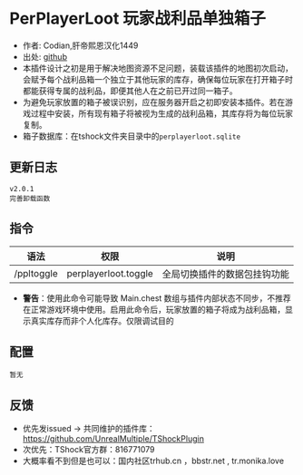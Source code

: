 # PerPlayerLoot 玩家战利品单独箱子

- 作者: Codian,肝帝熙恩汉化1449
- 出处: [github](https://github.com/xxcodianxx/PerPlayerLoot)
- 本插件设计之初是用于解决地图资源不足问题，装载该插件的地图初次启动，会赋予每个战利品箱一个独立于其他玩家的库存，确保每位玩家在打开箱子时都能获得专属的战利品，即便其他人在之前已开过同一箱子。
- 为避免玩家放置的箱子被误识别，应在服务器开启之初即安装本插件。若在游戏过程中安装，所有现有箱子将被视为生成的战利品箱，其库存将为每位玩家复制。
- 箱子数据库：在tshock文件夹目录中的`perplayerloot.sqlite`

## 更新日志

```
v2.0.1
完善卸载函数
```

## 指令

| 语法           |        权限         |   说明   |
| -------------- | :-----------------: | :------: |
| /ppltoggle | perplayerloot.toggle   | 全局切换插件的数据包挂钩功能|
- **警告**：使用此命令可能导致 Main.chest 数组与插件内部状态不同步，不推荐在正常游戏环境中使用。启用此命令后，玩家放置的箱子将成为战利品箱，显示真实库存而非个人化库存。仅限调试目的

## 配置

```
暂无
```

## 反馈
- 优先发issued -> 共同维护的插件库：https://github.com/UnrealMultiple/TShockPlugin
- 次优先：TShock官方群：816771079
- 大概率看不到但是也可以：国内社区trhub.cn ，bbstr.net , tr.monika.love
